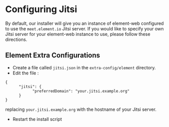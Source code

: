 # Configuring Jitsi

By default, our installer will give you an instance of element-web configured to use the `meet.element.io` Jitsi server. If you would like to specify your own Jitsi server for your element-web instance to use, please follow these directions.

## Element Extra Configurations

- Create a file called `jitsi.json` in the `extra-config/element` directory.
- Edit the file :

```lang-none
{
      "jitsi": {
            "preferredDomain": "your.jitsi.example.org"
      }
}
```

replacing `your.jitsi.example.org` with the hostname of your Jitsi server.

- Restart the install script
